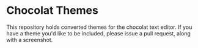 # Chocolat Themes

This repository holds converted themes for the chocolat text editor. If you have a theme you'd like to be included, please issue a pull request, along with a screenshot.

